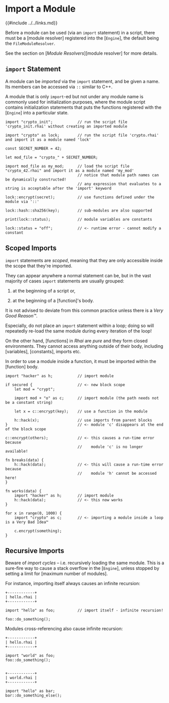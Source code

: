 Import a Module
===============

{{#include ../../links.md}}


Before a module can be used (via an `import` statement) in a script, there must be a [module resolver]
registered into the [`Engine`], the default being the `FileModuleResolver`.

See the section on [_Module Resolvers_][module resolver] for more details.


`import` Statement
-----------------

A module can be _imported_ via the `import` statement, and be given a name.
Its members can be accessed via `::` similar to C++.

A module that is only `import`-ed but not under any module name is commonly used for initialization purposes,
where the module script contains initialization statements that puts the functions registered with the
[`Engine`] into a particular state.

```rust,no_run
import "crypto_init";           // run the script file 'crypto_init.rhai' without creating an imported module

import "crypto" as lock;        // run the script file 'crypto.rhai' and import it as a module named 'lock'

const SECRET_NUMBER = 42;

let mod_file = "crypto_" + SECRET_NUMBER;

import mod_file as my_mod;      // load the script file "crypto_42.rhai" and import it as a module named 'my_mod'
                                // notice that module path names can be dynamically constructed!
                                // any expression that evaluates to a string is acceptable after the 'import' keyword

lock::encrypt(secret);          // use functions defined under the module via '::'

lock::hash::sha256(key);        // sub-modules are also supported

print(lock::status);            // module variables are constants

lock::status = "off";           // <- runtime error - cannot modify a constant
```


Scoped Imports
--------------

`import` statements are _scoped_, meaning that they are only accessible inside the scope that they're imported.

They can appear anywhere a normal statement can be, but in the vast majority of cases `import` statements are
usually grouped:

1) at the beginning of a script or,

2) at the beginning of a [function]'s body.

It is not advised to deviate from this common practice unless there is a _Very Good Reason™_.

Especially, do not place an `import` statement within a loop; doing so will repeatedly re-load the
same module during every iteration of the loop!

On the other hand, [functions] in _Rhai_ are _pure_ and they form closed environments.
They cannot access anything outside of their body, including [variables], [constants], imports etc.

In order to use a module inside a function, it must be imported within the [function] body.

```rust,no_run
import "hacker" as h;           // import module

if secured {                    // <- new block scope
    let mod = "crypt";

    import mod + "o" as c;      // import module (the path needs not be a constant string)

    let x = c::encrypt(key);    // use a function in the module

    h::hack(x);                 // use imports from parent blocks
}                               // <- module 'c' disappears at the end of the block scope

c::encrypt(others);             // <- this causes a run-time error because
                                //    module 'c' is no longer available!

fn breaks(data) {
    h::hack(data);              // <- this will cause a run-time error because
                                //    module 'h' cannot be accessed here!
}

fn works(data) {
    import "hacker" as h;       // import module
    h::hack(data);              // <- this now works
}

for x in range(0, 1000) {
    import "crypto" as c;       // <- importing a module inside a loop is a Very Bad Idea™

    c.encrypt(something);
}
```


Recursive Imports
----------------

Beware of _import cycles_ &ndash; i.e. recursively loading the same module. This is a sure-fire way to
cause a stack overflow in the [`Engine`], unless stopped by setting a limit for [maximum number of modules].

For instance, importing itself always causes an infinite recursion:

```rust,no_run
+------------+
| hello.rhai |
+------------+

import "hello" as foo;          // import itself - infinite recursion!

foo::do_something();
```

Modules cross-referencing also cause infinite recursion:

```rust,no_run
+------------+
| hello.rhai |
+------------+

import "world" as foo;
foo::do_something();


+------------+
| world.rhai |
+------------+

import "hello" as bar;
bar::do_something_else();
```
